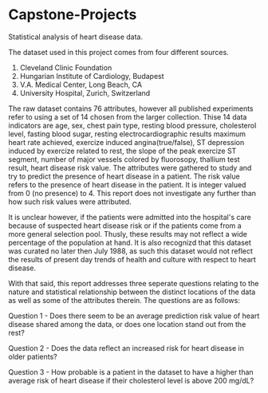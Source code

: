 # Capstone-Projects
Statistical analysis of heart disease data.

The dataset used in this project comes from four different sources.

 1. Cleveland Clinic Foundation 
 2. Hungarian Institute of Cardiology, Budapest 
 3. V.A. Medical Center, Long Beach, CA 
 4. University Hospital, Zurich, Switzerland 

The raw dataset contains 76 attributes, however all published experiments refer to using a set of 14 chosen from the larger collection. Thise 14 data indicators are age, sex, chest pain type, resting blood pressure, cholesterol level, fasting blood sugar, resting electrocardiographic results maximum heart rate achieved, exercize induced angina(true/false), ST depression induced by exercize related to rest, the slope of the peak exercize ST segment, number of major vessels colored by fluorosopy, thallium test result, heart disease risk value. The attributes were gathered to study and try to predict the presence of heart disease in a patient. The risk value refers to the presence of heart disease in the patient. It is integer valued from 0 (no presence) to 4. This report does not investigate any further than how such risk values were attributed.

It is unclear however, if the patients were admitted into the hospital's care because of suspected heart disease risk or if the patients come from a more general selection pool. Thusly, these results may not reflect a wide percentage of the population at hand. It is also recognizd that this dataset was curated no later then July 1988, as such this dataset would not reflect the results of present day trends of health and culture with respect to heart disease.

With that said, this report addresses three seperate questions relating to the nature and statistical relationship between the distinct locations of the data as well as some of the attributes therein. The questions are as follows:

Question 1 - Does there seem to be an average prediction risk value of heart disease shared among the data, or does one location stand out from the rest?

Question 2 - Does the data reflect an increased risk for heart disease in older patients?

Question 3 - How probable is a patient in the dataset to have a higher than average risk of heart disease if their cholesterol level is above 200 mg/dL?
